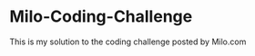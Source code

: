 Milo-Coding-Challenge
=====================

This is my solution to the coding challenge posted by Milo.com
